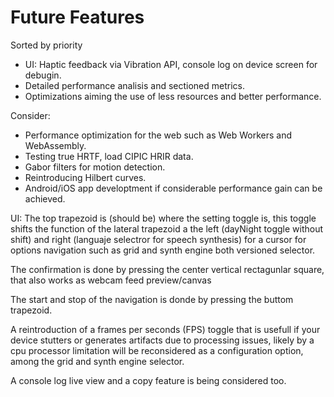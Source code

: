 # Future Features
Sorted by priority

- UI: Haptic feedback via Vibration API, console log on device screen for debugin.
- Detailed performance analisis and sectioned metrics.
- Optimizations aiming the use of less resources and better performance.

Consider:

- Performance optimization for the web such as Web Workers and WebAssembly.
- Testing true HRTF, load CIPIC HRIR data.
- Gabor filters for motion detection.
- Reintroducing Hilbert curves.
- Android/iOS app developtment if considerable performance gain can be achieved.

UI: The top trapezoid is (should be) where the setting toggle is, this toggle shifts the function of the lateral trapezoid a the left (dayNight toggle without shift) and right (languaje selectror for speech synthesis) for a cursor for options navigation such as grid and synth engine both versioned selector.

The confirmation is done by pressing the center vertical rectagunlar square, that also works as webcam feed preview/canvas

The start and stop of the navigation is donde by pressing the buttom trapezoid.

A reintroduction of a frames per seconds (FPS) toggle that is usefull if your device stutters or generates artifacts due to processing issues, likely by a cpu processor limitation will be reconsidered as a configuration option, among the grid and synth engine selector.

A console log live view and a copy feature is being considered too.
